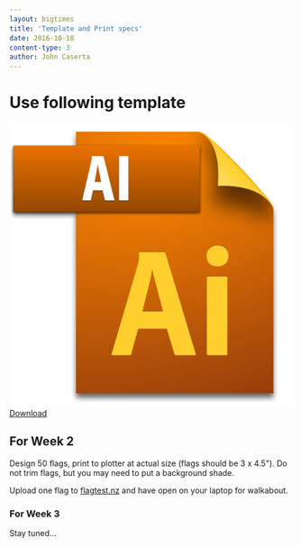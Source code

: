 ```yaml
---
layout: bigtimes
title: 'Template and Print specs'
date: 2016-10-18
content-type: 3
author: John Caserta
---
```


# Use following template

[![Download](/img/ai.png)](https://drive.google.com/file/d/0BzGo6I72eF2HVnMzblBubHNIb1E/view?usp=sharing)
[Download](https://drive.google.com/file/d/0BzGo6I72eF2HVnMzblBubHNIb1E/view?usp=sharing)

## For Week 2
Design 50 flags, print to plotter at actual size (flags should be 3 x 4.5"). Do not trim flags, but you may need to put a background shade.

Upload one flag to [flagtest.nz](http://flagtest.nz/) and have open on your laptop for walkabout.

### For Week 3
Stay tuned...
